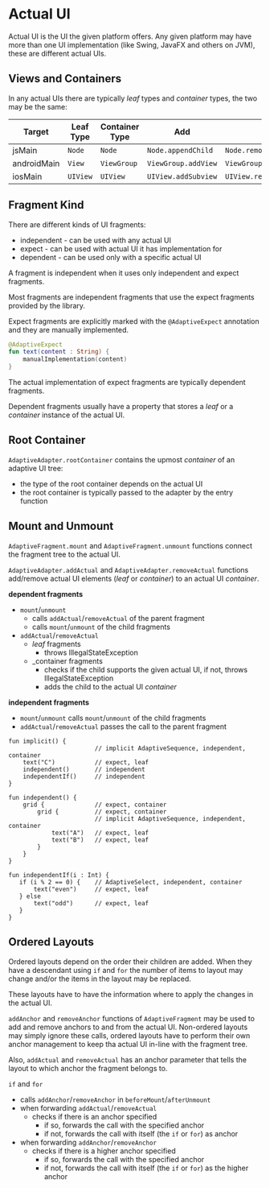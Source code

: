 # Actual UI

Actual UI is the UI the given platform offers. Any given platform may have more than one UI
implementation (like Swing, JavaFX and others on JVM), these are different actual UIs.

## Views and Containers

In any actual UIs there are typically _leaf_ types and _container_ types, the two may be the same:

| Target      | Leaf Type | Container Type | Add                 | Remove                       |
|-------------|-----------|----------------|---------------------|------------------------------|
| jsMain      | `Node`    | `Node`         | `Node.appendChild`  | `Node.remove`                |
| androidMain | `View`    | `ViewGroup`    | `ViewGroup.addView` | `ViewGroup.removeView`       |
| iosMain     | `UIView`  | `UIView`       | `UIView.addSubview` | `UIView.removeFromSuperview` | 

## Fragment Kind

There are different kinds of UI fragments:

* independent - can be used with any actual UI
* expect - can be used with actual UI it has implementation for
* dependent - can be used only with a specific actual UI

A fragment is independent when it uses only independent and expect fragments.

Most fragments are independent fragments that use the expect fragments 
provided by the library.

Expect fragments are explicitly marked with the `@AdaptiveExpect` annotation and they
are manually implemented.

```kotlin
@AdaptiveExpect
fun text(content : String) {
    manualImplementation(content)
}
```

The actual implementation of expect fragments are typically dependent fragments.

Dependent fragments usually have a property that stores a _leaf_ or a _container_ instance
of the actual UI.

## Root Container

`AdaptiveAdapter.rootContainer` contains the upmost _container_ of an adaptive UI tree:

* the type of the root container depends on the actual UI
* the root container is typically passed to the adapter by the entry function

## Mount and Unmount

`AdaptiveFragment.mount` and `AdaptiveFragment.unmount` functions connect the fragment tree to the actual UI.

`AdaptiveAdapter.addActual` and `AdaptiveAdapter.removeActual` functions add/remove actual UI elements (_leaf_ or
_container_) to an actual UI _container_.

**dependent fragments**
  * `mount`/`unmount` 
    * calls `addActual`/`removeActual` of the parent fragment
    * calls `mount`/`unmount` of the child fragments
  * `addActual`/`removeActual`
    * _leaf_ fragments
      * throws IllegalStateException
    * _container fragments
      * checks if the child supports the given actual UI, if not, throws IllegalStateException
      * adds the child to the actual UI _container_

**independent fragments**
  * `mount`/`unmount` calls `mount`/`unmount` of the child fragments
  * `addActual`/`removeActual` passes the call to the parent fragment


```text
fun implicit() {
                        // implicit AdaptiveSequence, independent, container       
    text("C")           // expect, leaf
    independent()       // independent
    independentIf()     // independent
}

fun independent() {     
    grid {              // expect, container
        grid {          // expect, container
                        // implicit AdaptiveSequence, independent, container
            text("A")   // expect, leaf
            text("B")   // expect, leaf
        }
    }
}

fun independentIf(i : Int) {
   if (i % 2 == 0) {    // AdaptiveSelect, independent, container
       text("even")     // expect, leaf
   } else 
       text("odd")      // expect, leaf
   }
}
```

## Ordered Layouts

Ordered layouts depend on the order their children are added. When they have a descendant
using `if` and `for` the number of items to layout may change and/or the items in the 
layout may be replaced.

These layouts have to have the information where to apply the changes in the actual UI.

`addAnchor` and `removeAnchor` functions of `AdaptiveFragment` may be used to add
and remove anchors to and from the actual UI. Non-ordered layouts may simply ignore
these calls, ordered layouts have to perform their own anchor management to keep
tha actual UI in-line with the fragment tree.

Also, `addActual` and `removeActual` has an anchor parameter that tells the layout
to which anchor the fragment belongs to.

`if` and `for`

- calls `addAnchor`/`removeAnchor` in `beforeMount`/`afterUnmount`
- when forwarding `addActual`/`removeActual` 
  - checks if there is an anchor specified
    - if so, forwards the call with the specified anchor
    - if not, forwards the call with itself (the `if` or `for`) as anchor
- when forwarding `addAnchor`/`removeAnchor`
  - checks if there is a higher anchor specified
      - if so, forwards the call with the specified anchor
      - if not, forwards the call with itself (the `if` or `for`) as the higher anchor

